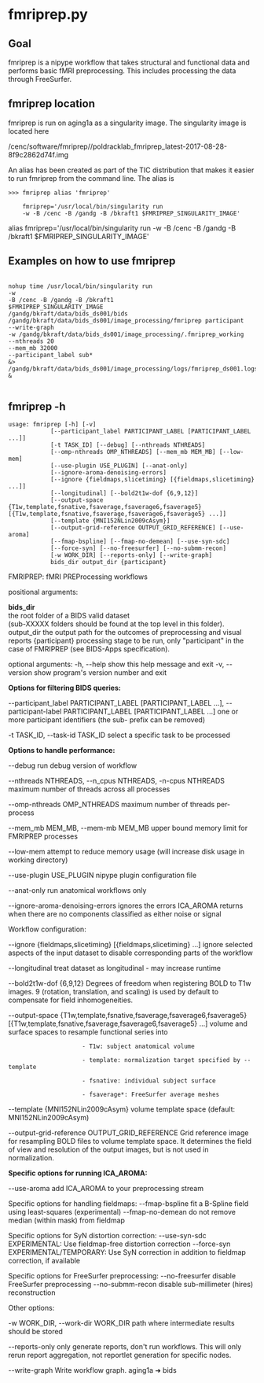 # fmriprep.py

## Goal

fmriprep is a nipype workflow that takes structural and functional data
and performs basic fMRI preprocessing. This includes processing the data
through FreeSurfer.

## fmriprep location

fmriprep is run on aging1a as a singularity image. The singularity image
is located here

/cenc/software/fmriprep//poldracklab_fmriprep_latest-2017-08-28-8f9c2862d74f.img

An alias has been created as part of the TIC distribution that makes it
easier to run fmriprep from the command line. The alias is

```console
>>> fmriprep alias 'fmriprep'

    fmriprep='/usr/local/bin/singularity run  
    -w -B /cenc -B /gandg -B /bkraft1 $FMRIPREP_SINGULARITY_IMAGE'
```


alias fmriprep='/usr/local/bin/singularity run -w
                -B /cenc -B /gandg -B /bkraft1
                $FMRIPREP_SINGULARITY_IMAGE'

## Examples on how to use fmriprep

```console

nohup time /usr/local/bin/singularity run 
-w 
-B /cenc -B /gandg -B /bkraft1 
$FMRIPREP_SINGULARITY_IMAGE 
/gandg/bkraft/data/bids_ds001/bids 
/gandg/bkraft/data/bids_ds001/image_processing/fmriprep participant 
--write-graph 
-w /gandg/bkraft/data/bids_ds001/image_processing/.fmriprep_working 
--nthreads 20 
--mem_mb 32000 
--participant_label sub*  
&> /gandg/bkraft/data/bids_ds001/image_processing/logs/fmriprep_ds001.logs &


```

## fmriprep -h

    usage: fmriprep [-h] [-v]
                [--participant_label PARTICIPANT_LABEL [PARTICIPANT_LABEL ...]]
                [-t TASK_ID] [--debug] [--nthreads NTHREADS]
                [--omp-nthreads OMP_NTHREADS] [--mem_mb MEM_MB] [--low-mem]
                [--use-plugin USE_PLUGIN] [--anat-only]  
                [--ignore-aroma-denoising-errors]
                [--ignore {fieldmaps,slicetiming} [{fieldmaps,slicetiming} ...]]
                [--longitudinal] [--bold2t1w-dof {6,9,12}]
                [--output-space {T1w,template,fsnative,fsaverage,fsaverage6,fsaverage5} [{T1w,template,fsnative,fsaverage,fsaverage6,fsaverage5} ...]]
                [--template {MNI152NLin2009cAsym}]
                [--output-grid-reference OUTPUT_GRID_REFERENCE] [--use-aroma]
                [--fmap-bspline] [--fmap-no-demean] [--use-syn-sdc]
                [--force-syn] [--no-freesurfer] [--no-submm-recon]
                [-w WORK_DIR] [--reports-only] [--write-graph]
                bids_dir output_dir {participant}



FMRIPREP: fMRI PREProcessing workflows

positional arguments:

**bids_dir**  
the root folder of a BIDS valid dataset  
(sub-XXXXX folders should be found at the top level in this folder).
output_dir the output path for the outcomes of preprocessing and visual
reports {participant} processing stage to be run, only "participant" in
the case of FMRIPREP (see BIDS-Apps specification).

optional arguments:
  -h, --help            show this help message and exit
  -v, --version         show program's version number and exit

**Options for filtering BIDS queries:**

--participant_label PARTICIPANT_LABEL [PARTICIPANT_LABEL ...],
--participant-label PARTICIPANT_LABEL [PARTICIPANT_LABEL ...] one or
more participant identifiers (the sub- prefix can be removed)

  -t TASK_ID, --task-id TASK_ID
                        select a specific task to be processed

**Options to handle performance:**

--debug run debug version of workflow

--nthreads NTHREADS, --n_cpus NTHREADS, -n-cpus NTHREADS maximum number
of threads across all processes

--omp-nthreads OMP_NTHREADS maximum number of threads per-process

--mem_mb MEM_MB, --mem-mb MEM_MB upper bound memory limit for FMRIPREP
processes

--low-mem attempt to reduce memory usage (will increase disk usage in
working directory)

--use-plugin USE_PLUGIN nipype plugin configuration file

  --anat-only           run anatomical workflows only

--ignore-aroma-denoising-errors ignores the errors ICA_AROMA returns
when there are no components classified as either noise or signal

Workflow configuration:

  --ignore {fieldmaps,slicetiming} [{fieldmaps,slicetiming} ...]
                        ignore selected aspects of the input dataset to disable corresponding parts of the workflow

  --longitudinal        treat dataset as longitudinal - may increase runtime

  --bold2t1w-dof {6,9,12}
                        Degrees of freedom when registering BOLD to T1w images. 9 (rotation, translation, and scaling) is used by default to compensate for field inhomogeneities.

  --output-space {T1w,template,fsnative,fsaverage,fsaverage6,fsaverage5} [{T1w,template,fsnative,fsaverage,fsaverage6,fsaverage5} ...]
                        volume and surface spaces to resample functional series into

                         - T1w: subject anatomical volume

                         - template: normalization target specified by --template

                         - fsnative: individual subject surface

                         - fsaverage*: FreeSurfer average meshes

  --template {MNI152NLin2009cAsym}
                        volume template space (default: MNI152NLin2009cAsym)

  --output-grid-reference OUTPUT_GRID_REFERENCE
                        Grid reference image for resampling BOLD files to volume template space. It determines the field of view and resolution of the output images, but is not used in normalization.

**Specific options for running ICA_AROMA:**

--use-aroma add ICA_AROMA to
your preprocessing stream

Specific options for handling fieldmaps:
  --fmap-bspline        fit a B-Spline field using least-squares (experimental)
  --fmap-no-demean      do not remove median (within mask) from fieldmap

Specific options for SyN distortion correction:
  --use-syn-sdc         EXPERIMENTAL: Use fieldmap-free distortion correction
  --force-syn           EXPERIMENTAL/TEMPORARY: Use SyN correction in addition to fieldmap correction, if available

Specific options for FreeSurfer preprocessing:
  --no-freesurfer       disable FreeSurfer preprocessing
  --no-submm-recon      disable sub-millimeter (hires) reconstruction

Other options:

  -w WORK_DIR, --work-dir WORK_DIR
                        path where intermediate results should be stored

  --reports-only        only generate reports, don't run workflows. This will only rerun report aggregation,
  not reportlet generation for specific nodes.

  --write-graph         Write workflow graph.
aging1a ➜  bids



